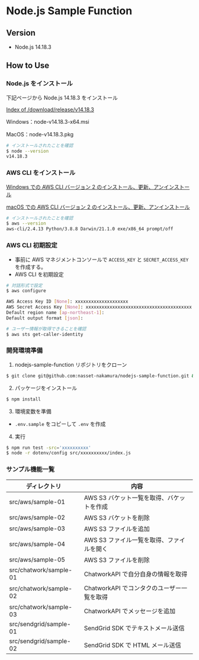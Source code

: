 # Node.js Sample Function

## Version

- Node.js 14.18.3

## How to Use

### Node.js をインストール

下記ページから Node.js 14.18.3 をインストール

[Index of /download/release/v14.18.3](https://nodejs.org/download/release/v14.18.3/)

Windows：node-v14.18.3-x64.msi

MacOS：node-v14.18.3.pkg

```bash
# インストールされたことを確認
$ node --version
v14.18.3
```

### AWS CLI をインストール

[Windows での AWS CLI バージョン 2 のインストール、更新、アンインストール](https://docs.aws.amazon.com/ja_jp/cli/latest/userguide/install-cliv2-windows.html)

[macOS での AWS CLI バージョン 2 のインストール、更新、アンインストール](https://docs.aws.amazon.com/ja_jp/cli/latest/userguide/install-cliv2-mac.html)

```bash
# インストールされたことを確認
$ aws --version
aws-cli/2.4.13 Python/3.8.8 Darwin/21.1.0 exe/x86_64 prompt/off
```

### AWS CLI 初期設定

- 事前に AWS マネジメントコンソールで `ACCESS_KEY` と `SECRET_ACCESS_KEY` を作成する。
- AWS CLI を初期設定

```bash
# 対話形式で設定
$ aws configure

AWS Access Key ID [None]: xxxxxxxxxxxxxxxxxxxx
AWS Secret Access Key [None]: xxxxxxxxxxxxxxxxxxxxxxxxxxxxxxxxxxxxxxxx
Default region name [ap-northeast-1]:
Default output format [json]:

# ユーザー情報が取得できることを確認
$ aws sts get-caller-identity
```

### 開発環境準備

1. nodejs-sample-function リポジトリをクローン

```bash
$ git clone git@github.com:nasset-nakamura/nodejs-sample-function.git && cd nodejs-sample-function
```

2. パッケージをインストール

```bash
$ npm install
```

3. 環境変数を準備

- `.env.sample` をコピーして `.env` を作成

4. 実行

```bash
$ npm run test -src='xxxxxxxxxx'
$ node -r dotenv/config src/xxxxxxxxxx/index.js
```

### サンプル機能一覧

| ディレクトリ           | 内容                                       |
| ---------------------- | ------------------------------------------ |
| src/aws/sample-01      | AWS S3 バケット一覧を取得、バケットを作成  |
| src/aws/sample-02      | AWS S3 バケットを削除                      |
| src/aws/sample-03      | AWS S3 ファイルを追加                      |
| src/aws/sample-04      | AWS S3 ファイル一覧を取得、ファイルを開く  |
| src/aws/sample-05      | AWS S3 ファイルを削除                      |
| src/chatwork/sample-01 | ChatworkAPI で自分自身の情報を取得         |
| src/chatwork/sample-02 | ChatworkAPI でコンタクのユーザー一覧を取得 |
| src/chatwork/sample-03 | ChatworkAPI でメッセージを追加             |
| src/sendgrid/sample-01 | SendGrid SDK でテキストメール送信          |
| src/sendgrid/sample-02 | SendGrid SDK で HTML メール送信            |
